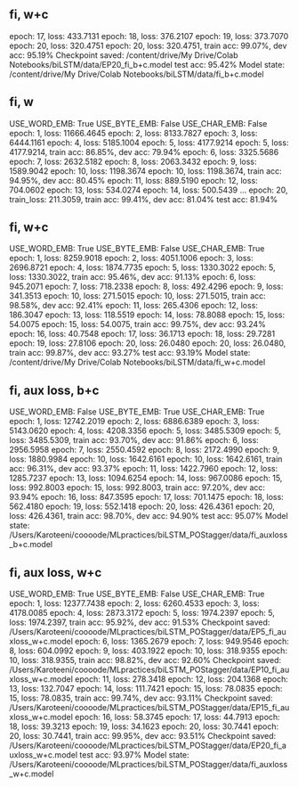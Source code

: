 ## fi, w+c
epoch: 17, loss: 433.7131
epoch: 18, loss: 376.2107
epoch: 19, loss: 373.7070
epoch: 20, loss: 320.4751
epoch: 20, loss: 320.4751, train acc: 99.07%, dev acc: 95.19%
Checkpoint saved: /content/drive/My Drive/Colab Notebooks/biLSTM/data/EP20_fi_b+c.model
test acc: 95.42%
Model state: /content/drive/My Drive/Colab Notebooks/biLSTM/data/fi_b+c.model

## fi, w
USE_WORD_EMB: True
USE_BYTE_EMB: False
USE_CHAR_EMB: False
epoch: 1, loss: 11666.4645
epoch: 2, loss: 8133.7827
epoch: 3, loss: 6444.1161
epoch: 4, loss: 5185.1004
epoch: 5, loss: 4177.9214
epoch: 5, loss: 4177.9214, train acc: 86.85%, dev acc: 79.94%
epoch: 6, loss: 3325.5686
epoch: 7, loss: 2632.5182
epoch: 8, loss: 2063.3432
epoch: 9, loss: 1589.9042
epoch: 10, loss: 1198.3674
epoch: 10, loss: 1198.3674, train acc: 94.95%, dev acc: 80.45%
epoch: 11, loss: 889.5190
epoch: 12, loss: 704.0602
epoch: 13, loss: 534.0274
epoch: 14, loss: 500.5439
...
epoch: 20, train_loss: 211.3059, train acc: 99.41%, dev acc: 81.04%
test acc: 81.94%

## fi, w+c
USE_WORD_EMB: True
USE_BYTE_EMB: False
USE_CHAR_EMB: True
epoch: 1, loss: 8259.9018
epoch: 2, loss: 4051.1006
epoch: 3, loss: 2696.8721
epoch: 4, loss: 1874.7735
epoch: 5, loss: 1330.3022
epoch: 5, loss: 1330.3022, train acc: 95.46%, dev acc: 91.13%
epoch: 6, loss: 945.2071
epoch: 7, loss: 718.2338
epoch: 8, loss: 492.4296
epoch: 9, loss: 341.3513
epoch: 10, loss: 271.5015
epoch: 10, loss: 271.5015, train acc: 98.58%, dev acc: 92.41%
epoch: 11, loss: 265.4306
epoch: 12, loss: 186.3047
epoch: 13, loss: 118.5519
epoch: 14, loss: 78.8088
epoch: 15, loss: 54.0075
epoch: 15, loss: 54.0075, train acc: 99.75%, dev acc: 93.24%
epoch: 16, loss: 40.7548
epoch: 17, loss: 36.1713
epoch: 18, loss: 29.7281
epoch: 19, loss: 27.8106
epoch: 20, loss: 26.0480
epoch: 20, loss: 26.0480, train acc: 99.87%, dev acc: 93.27%
test acc: 93.19%
Model state: /content/drive/My Drive/Colab Notebooks/biLSTM/data/fi_w+c.model

## fi, aux loss, b+c
USE_WORD_EMB: False
USE_BYTE_EMB: True
USE_CHAR_EMB: True
epoch: 1, loss: 12742.2019
epoch: 2, loss: 6886.6389
epoch: 3, loss: 5143.0620
epoch: 4, loss: 4208.3356
epoch: 5, loss: 3485.5309
epoch: 5, loss: 3485.5309, train acc: 93.70%, dev acc: 91.86%
epoch: 6, loss: 2956.5958
epoch: 7, loss: 2550.4592
epoch: 8, loss: 2172.4990
epoch: 9, loss: 1880.9984
epoch: 10, loss: 1642.6161
epoch: 10, loss: 1642.6161, train acc: 96.31%, dev acc: 93.37%
epoch: 11, loss: 1422.7960
epoch: 12, loss: 1285.7237
epoch: 13, loss: 1094.6254
epoch: 14, loss: 967.0086
epoch: 15, loss: 992.8003
epoch: 15, loss: 992.8003, train acc: 97.20%, dev acc: 93.94%
epoch: 16, loss: 847.3595
epoch: 17, loss: 701.1475
epoch: 18, loss: 562.4180
epoch: 19, loss: 552.1418
epoch: 20, loss: 426.4361
epoch: 20, loss: 426.4361, train acc: 98.70%, dev acc: 94.90%
test acc: 95.07%
Model state: /Users/Karoteeni/coooode/MLpractices/biLSTM_POStagger/data/fi_auxloss_b+c.model

## fi, aux loss, w+c

USE_WORD_EMB: True
USE_BYTE_EMB: False
USE_CHAR_EMB: True
epoch: 1, loss: 12377.7438
epoch: 2, loss: 6260.4533
epoch: 3, loss: 4178.0085
epoch: 4, loss: 2873.3172
epoch: 5, loss: 1974.2397
epoch: 5, loss: 1974.2397, train acc: 95.92%, dev acc: 91.53%
Checkpoint saved: /Users/Karoteeni/coooode/MLpractices/biLSTM_POStagger/data/EP5_fi_auxloss_w+c.model
epoch: 6, loss: 1365.2679
epoch: 7, loss: 949.9546
epoch: 8, loss: 604.0992
epoch: 9, loss: 403.1922
epoch: 10, loss: 318.9355
epoch: 10, loss: 318.9355, train acc: 98.82%, dev acc: 92.60%
Checkpoint saved: /Users/Karoteeni/coooode/MLpractices/biLSTM_POStagger/data/EP10_fi_auxloss_w+c.model
epoch: 11, loss: 278.3418
epoch: 12, loss: 204.1368
epoch: 13, loss: 132.7047
epoch: 14, loss: 111.7421
epoch: 15, loss: 78.0835
epoch: 15, loss: 78.0835, train acc: 99.74%, dev acc: 93.11%
Checkpoint saved: /Users/Karoteeni/coooode/MLpractices/biLSTM_POStagger/data/EP15_fi_auxloss_w+c.model
epoch: 16, loss: 58.3745
epoch: 17, loss: 44.7913
epoch: 18, loss: 39.3213
epoch: 19, loss: 34.1623
epoch: 20, loss: 30.7441
epoch: 20, loss: 30.7441, train acc: 99.95%, dev acc: 93.51%
Checkpoint saved: /Users/Karoteeni/coooode/MLpractices/biLSTM_POStagger/data/EP20_fi_auxloss_w+c.model
test acc: 93.97%
Model state: /Users/Karoteeni/coooode/MLpractices/biLSTM_POStagger/data/fi_auxloss_w+c.model